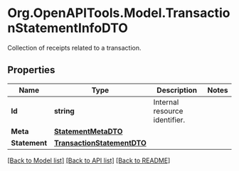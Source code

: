 # Org.OpenAPITools.Model.TransactionStatementInfoDTO
Collection of receipts related to a transaction.

## Properties

Name | Type | Description | Notes
------------ | ------------- | ------------- | -------------
**Id** | **string** | Internal resource identifier. | 
**Meta** | [**StatementMetaDTO**](StatementMetaDTO.md) |  | 
**Statement** | [**TransactionStatementDTO**](TransactionStatementDTO.md) |  | 

[[Back to Model list]](../README.md#documentation-for-models) [[Back to API list]](../README.md#documentation-for-api-endpoints) [[Back to README]](../README.md)

